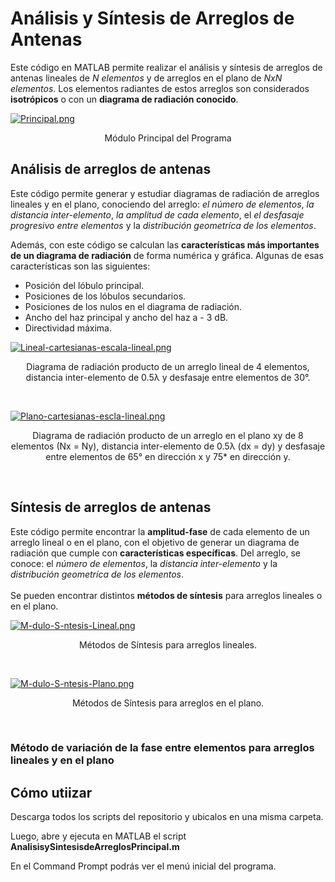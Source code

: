 # Análisis y Síntesis de Arreglos de Antenas
Este código en MATLAB permite realizar el análisis y síntesis de arreglos de antenas lineales de *N elementos* y de arreglos en el plano de *NxN elementos*. Los elementos radiantes de estos arreglos son considerados **isotrópicos** o con un **diagrama de radiación conocido**. <br>


[![Principal.png](https://i.postimg.cc/g0dv0MhM/Principal.png)](https://postimg.cc/k21V1vf8)
<p align="center">
 Módulo Principal del Programa
</p> 

## Análisis de arreglos de antenas
Este código permite generar y estudiar diagramas de radiación de arreglos lineales y en el plano, conociendo del arreglo: *el número de elementos*, *la distancia inter-elemento*, *la amplitud de cada elemento*, el *el desfasaje progresivo entre elementos* y la *distribución geometríca de los elementos*.

Además, con este código se calculan las **características más importantes de un diagrama de radiación** de forma numérica y gráfica. Algunas de esas características son las siguientes: 
- Posición del lóbulo principal.
- Posiciones de los lóbulos secundarios.
- Posiciones de los nulos en el diagrama de radiación.
- Ancho del haz principal y ancho del haz a - 3 dB.
- Directividad máxima.

[![Lineal-cartesianas-escala-lineal.png](https://i.postimg.cc/Wb8Dn2q7/Lineal-cartesianas-escala-lineal.png)](https://postimg.cc/JGy47Cqy)
<p align="center">
 Diagrama de radiación producto de un arreglo lineal de 4 elementos, distancia inter-elemento de 0.5λ y desfasaje entre elementos de 30°.
</p> <br>

[![Plano-cartesianas-escla-lineal.png](https://i.postimg.cc/k4jJS5pV/Plano-cartesianas-escla-lineal.png)](https://postimg.cc/wymY89HH)
<p align="center">
 Diagrama de radiación producto de un arreglo en el plano xy de 8 elementos (Nx = Ny), distancia inter-elemento de 0.5λ (dx = dy) y desfasaje entre elementos de 65° en dirección x y 75* en dirección y.
</p> <br>

## Síntesis de arreglos de antenas
Este código permite encontrar la **amplitud-fase** de cada elemento de un arreglo lineal o en el plano, con el objetivo de generar un diagrama de radiación que cumple con **características específicas**. Del arreglo, se conoce: el *número de elementos*, la *distancia inter-elemento* y la *distribución geometríca de los elementos*. <br>         
Se pueden encontrar distintos **métodos de síntesis** para arreglos lineales o en el plano. <br>

[![M-dulo-S-ntesis-Lineal.png](https://i.postimg.cc/T1bTsv9Q/M-dulo-S-ntesis-Lineal.png)](https://postimg.cc/7JxvCcjT)
<p align="center">
 Métodos de Síntesis para arreglos lineales.
</p> <br>

[![M-dulo-S-ntesis-Plano.png](https://i.postimg.cc/jqfKtKH4/M-dulo-S-ntesis-Plano.png)](https://postimg.cc/qgpWxPZN)
<p align="center">
 Métodos de Síntesis para arreglos en el plano.
</p> <br>

### Método de variación de la fase entre elementos para arreglos lineales y en el plano


## Cómo utiizar

Descarga todos los scripts del repositorio y ubicalos en una misma carpeta.

Luego, abre y ejecuta en MATLAB el script **AnalisisySintesisdeArreglosPrincipal.m**

En el Command Prompt podrás ver el menú inicial del programa.


